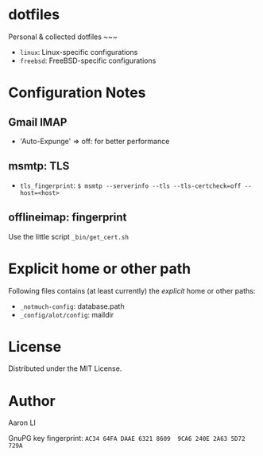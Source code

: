 dotfiles
========

Personal & collected dotfiles ~~~

* ``linux``: Linux-specific configurations
* ``freebsd``: FreeBSD-specific configurations


# Configuration Notes

## Gmail IMAP
* 'Auto-Expunge' => off: for better performance

## msmtp: TLS
* ``tls_fingerprint``:
    ``$ msmtp --serverinfo --tls --tls-certcheck=off --host=<host>``

## offlineimap: fingerprint
Use the little script ``_bin/get_cert.sh``

# Explicit home or other path
Following files contains (at least currently) the *explicit*
home or other paths:
* ``_notmuch-config``: database.path
* ``_config/alot/config``: maildir


# License
Distributed under the MIT License.


# Author
Aaron LI

GnuPG key fingerprint: ``AC34 64FA DAAE 6321 8609  9CA6 240E 2A63 5D72 729A``

